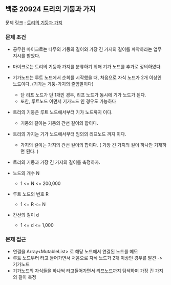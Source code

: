 ## 백준 20924 트리의 기둥과 가지

문제 링크 : [트리의 기둥과 가지](https://www.acmicpc.net/problem/20924)

### 문제 조건

- 공무원 마이크로는 나무의 기둥의 길이와 가장 긴 가지의 길이를 파악하라는 업무 지시를 받았다.
- 마이크로는 트리의 기둥과 가지를 분류하기 위해 기가 노드를 추가로 정의하였다.
- 기가노드는 루트 노드에서 순회를 시작했을 때, 처음으로 자식 노드가 2개 이상인 노드이다. (기가는 기둥-가지의 줄임말이다)
    - 단 리프 노드가 단 1개인 경우, 리프 노드가 동시에 기가 노드가 된다.
    - 또한, 루트노드 이면서 기가노드 인 경우도 가능하다
- 트리의 기둥은 루트 노드에서부터 기가 노드까지 이다.
    - 기둥의 길이는 기둥의 간선 길이의 합이다.
- 트리의 가지는 기가 노드에서부터 임의의 리프노드 까지 이다.
    - 가지의 길이는 가지의 간선 길이의 합이다. ( 가장 긴 가지의 길이 하나만 기재하면 된다. )
- 트리의 기둥과 가장 긴 가지의 길이를 측정하자.

- 노드의 개수 N
    - 1 <= N <= 200,000
- 루트 노드의 번호 R
    - 1 <= R <= N
- 간선의 길이 d
    - 1 <= d <= 1,000

### 문제 접근

- 연결을 Array<MutableList<Int>> 로 해당 노드에서 연결된 노드를 메모
- 루트 노드부터 타고 들어가면서 처음으로 자식 노드가 2개 이상인 경우를 발견 -> 기가노드
- 기가노드의 자식들을 하나씩 타고들어가면서 리프노드까지 탐색하며 가장 긴 가지의 길이 측정